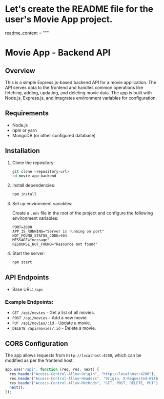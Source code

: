# Let's create the README file for the user's Movie App project.

readme_content = """
# Movie App - Backend API

## Overview
This is a simple Express.js-based backend API for a movie application. The API serves data to the frontend and handles common operations like fetching, adding, updating, and deleting movie data. The app is built with Node.js, Express.js, and integrates environment variables for configuration.

## Requirements
- Node.js
- npm or yarn
- MongoDB (or other configured database)

## Installation

1. Clone the repository:
    ```bash
    git clone <repository-url>
    cd movie-app-backend
    ```

2. Install dependencies:
    ```bash
    npm install
    ```

3. Set up environment variables:

   Create a `.env` file in the root of the project and configure the following environment variables:

    ```env
    PORT=3000
    APP_IS_RUNNING="Server is running on port"
    NOT_FOUND_STATUS_CODE=404
    MESSAGE="message"
    RESOURSE_NOT_FOUND="Resource not found"
    ```

4. Start the server:
    ```bash
    npm start
    ```

## API Endpoints

- Base URL: `/api`

### Example Endpoints:
- `GET /api/movies` - Get a list of all movies.
- `POST /api/movies` - Add a new movie.
- `PUT /api/movies/:id` - Update a movie.
- `DELETE /api/movies/:id` - Delete a movie.

## CORS Configuration
The app allows requests from `http://localhost:4200`, which can be modified as per the frontend host.

```javascript
app.use("/api", function (req, res, next) {
  res.header("Access-Control-Allow-Origin", "http://localhost:4200");
  res.header("Access-Control-Allow-Headers", "Origin, X-Requested-With, Content-Type, Accept");
  res.header("Access-Control-Allow-Methods", "GET, POST, DELETE, PUT");
  next();
});

